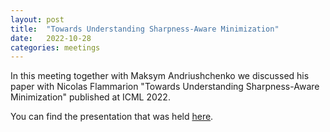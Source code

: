 ```yaml
---
layout: post
title:  "Towards Understanding Sharpness-Aware Minimization"
date:   2022-10-28
categories: meetings
---
```


In this meeting together with Maksym Andriushchenko we discussed his paper with Nicolas Flammarion
"Towards Understanding Sharpness-Aware Minimization" published at ICML 2022.

You can find the presentation that was held [here](https://drive.google.com/file/d/1wy1LGfdoVspDNd3nRMZcvsR1mX5K-_hO/view?usp=share_link).